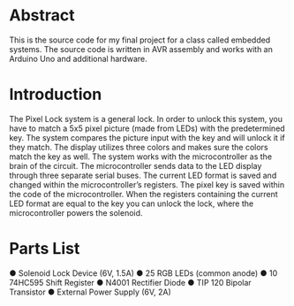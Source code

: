 # Abstract
This is the source code for my final project for a class called embedded systems. The source code is written in AVR assembly and works with an Arduino Uno and additional hardware.


# Introduction
The Pixel Lock system is a general lock. In order to unlock this system, you have to
match a 5x5 pixel picture (made from LEDs) with the predetermined key. The system compares
the picture input with the key and will unlock it if they match. The display utilizes three colors
and makes sure the colors match the key as well. The system works with the microcontroller as
the brain of the circuit. The microcontroller sends data to the LED display through three separate
serial buses. The current LED format is saved and changed within the microcontroller’s registers.
The pixel key is saved within the code of the microcontroller. When the registers containing the
current LED format are equal to the key you can unlock the lock, where the microcontroller
powers the solenoid.

# Parts List
● Solenoid Lock Device (6V, 1.5A)
● 25 RGB LEDs (common anode)
● 10 74HC595 Shift Register
● N4001 Rectifier Diode
● TIP 120 Bipolar Transistor
● External Power Supply (6V, 2A)


